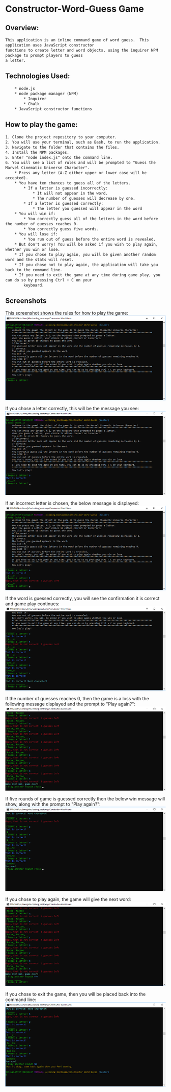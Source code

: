 # Constructor-Word-Guess Game
## Overview:
```
This application is an inline command game of word guess.  This application uses JavaScript constructor 
functions to create letter and word objects, using the inquirer NPM package to prompt players to guess 
a letter.  
```
## Technologies Used:
```
    * node.js
    * node package manager (NPM)
        * Inquirer
        * Chalk
    * JavaScript constructor functions
```
## How to play the game:
    1. Clone the project repository to your computer.
    2. You will use your terminal, such as Bash, to run the application.
    3. Navigate to the folder that contains the files.
    4. Install the NPM packages.
    5. Enter "node index.js" onto the command line.
    6. You will see a list of rules and will be prompted to "Guess the Marvel Cinematic Universe Character".
        * Press any letter (A-Z either upper or lower case will be accepted).
        * You have ten chances to guess all of the letters.
            * If a letter is guessed incorrectly:
                * It will not appear in the word.
                * The number of guesses will decrease by one.
            * If a letter is guessed correctly:
                * The letter you guessed will appear in the word
        * You will win if:
            * You correctly guess all of the letters in the word before the number of guesses reaches 0.
            * You correctly guess five words.
        * You will lose if:
            * You run out of guess before the entire word is revealed.
        * But don't worry! You will be asked if you wish to play again, whether you win or lose.
        * If you chose to play again, you will be given another random word and the stats will reset.
        * If you chose not to play again, the application will take you back to the command line.
        * If you need to exit the game at any time during game play, you can do so by pressing Ctrl + C on your 
            keyboard.

## Screenshots

This screenshot shows the rules for how to play the game:
![image](/images/initialrules.png)

If you chose a letter correctly, this will be the message you see:
![image](/images/correctlyguessedletter.png)

If an incorrect letter is chosen, the below message is displayed:
![image](/images/incorrectlyguessedletter.png)

If the word is guessed correctly, you will see the confirmation it is correct and game play continues:
![image](/images/correctwordguessed.png)

If the number of guesses reaches 0, then the game is a loss with the following message displayed and the prompt to 
"Play again?":
![image](/images/outofguesses.png)

If five rounds of game is guessed correctly then the below win message will show, along with the prompt to 
"Play again?":
![image](/images/win.png)

If you chose to play again, the game will give the next word:
![image](/images/playagain.png)

If you chose to exit the game, then you will be placed back into the command line:
![image](/images/exitgame.png)